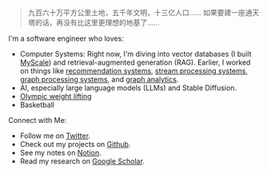 > 九百六十万平方公里土地，五千年文明，十三亿人口…… 如果要建一座通天塔的话，再没有比这里更理想的地基了……

I'm a software engineer who loves:

- Computer Systems: Right now, I'm diving into vector databases (I built
  [MyScale](https://myscale.com)) and retrieval-augmented generation (RAG).
  Earlier, I worked on things like [recommendation
  systems](https://cs.stanford.edu/~diyiy/docs/kddcup2012.pdf), [stream
  processing systems](https://ieeexplore.ieee.org/document/6903569), [graph
  processing systems](https://ieeexplore.ieee.org/document/7113362), and [graph
  analytics](https://arxiv.org/abs/1608.06054).
- AI, especially large language models (LLMs) and Stable Diffusion.
- [Olympic weight lifting](/images/weight-lifting.jpeg)
- Basketball

Connect with Me:

- Follow me on [Twitter](https://twitter.com/qliu52).
- Check out my projects on [Github](https://github.com/lqhl).
- See my notes on [Notion](https://lqhl.notion.site/Qin-s-Digital-Garden-8032c0f3ab344dc3b493800a57209059).
- Read my research on [Google Scholar](https://scholar.google.com/citations?user=xw81OpsAAAAJ&hl=en).
